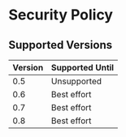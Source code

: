 # Security Policy

## Supported Versions

| Version | Supported Until |
| ------- | --------------- |
| 0.5     | Unsupported     |
| 0.6     | Best effort     |
| 0.7     | Best effort     |
| 0.8     | Best effort     |
